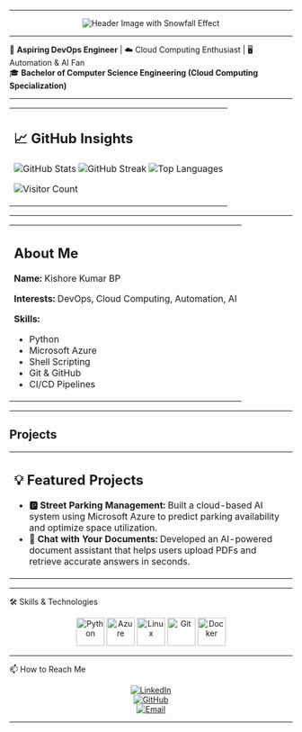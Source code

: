 <!-- Dynamic Header with Snow Effect
<p align="center">
  <img src="https://capsule-render.vercel.app/api?text=Hello,+I'm+Kishore!&animation=fadeIn&type=waving&color=gradient&height=100" alt="Header Image"/>
</p>
-->
---

<p align="center">
  <img src="https://capsule-render.vercel.app/api?type=waving&color=gradient&height=100&section=header&text=Hello,+It's+Kishore!&fontSize=40&animation=fadeIn&theme=snow" alt="Header Image with Snowfall Effect"/>
</p>

---
<!-- # Hi, I'm **Kishore Kumar BP** 👋 -->

🚀 **Aspiring DevOps Engineer** | ☁️ Cloud Computing Enthusiast | 🖥️ Automation & AI Fan  
🎓 **Bachelor of Computer Science Engineering (Cloud Computing Specialization)**  

---

<div align="center">
  <table>
    <tr>
      <td>
        <h2>📈 GitHub Insights</h2>
        <p>
          <img src="https://github-readme-stats.vercel.app/api?username=kishore-2&show_icons=true&theme=radical" alt="GitHub Stats"/>
          <img src="https://github-readme-streak-stats.herokuapp.com/?user=kishore-2&theme=radical" alt="GitHub Streak"/>
          <img src="https://github-readme-stats.vercel.app/api/top-langs/?username=kishore-2&layout=compact&theme=radical" alt="Top Languages"/>
        </p>
        <p>
          <img src="https://visitor-badge.glitch.me/badge?page_id=kishore-2.kishore-2" alt="Visitor Count"/>
        </p>
      </td>
    </tr>
  </table>
</div>

---

<div align="center">
  <table>
    <tr>
      <td>
        <h2>About Me</h2>
        <p><strong>Name:</strong> Kishore Kumar BP</p>
        <p><strong>Interests:</strong> DevOps, Cloud Computing, Automation, AI</p>
        <p><strong>Skills:</strong></p>
        <ul>
          <li>Python</li>
          <li>Microsoft Azure</li>
          <li>Shell Scripting</li>
          <li>Git & GitHub</li>
          <li>CI/CD Pipelines</li>
        </ul>
      </td>
    </tr>
  </table>
</div>

---

## Projects
<div align="center">
  <table>
    <tr>
      <td>
        <h2>💡 Featured Projects</h2>
        <ul>
          <li><strong>🅿️ Street Parking Management:</strong> Built a cloud-based AI system using Microsoft Azure to predict parking availability and optimize space utilization.</li>
          <li><strong>📄 Chat with Your Documents:</strong> Developed an AI-powered document assistant that helps users upload PDFs and retrieve accurate answers in seconds.</li>
        </ul>
      </td>
    </tr>
  </table>
</div>

<!--
## 🔍 About Me

```yaml
Name: Kishore Kumar BP
Interests: DevOps, Cloud Computing, Automation, AI
Skills:
  - Python
  - Microsoft Azure
  - Shell Scripting
  - Git & GitHub
  - CI/CD Pipelines
```

## 🚀 Projects
```bash
🔹 [Street Parking Management]
🏙️ Built a cloud-based AI system using Microsoft Azure to predict parking availability and optimize space utilization.

🔹 📄 Chat with Your Documents
📚 Developed an AI-powered document assistant that helps users upload PDFs and retrieve accurate answers in seconds.
```
-->

---

🛠 Skills & Technologies

<p align="center"> <img src="https://cdn.jsdelivr.net/gh/devicons/devicon/icons/python/python-original.svg" alt="Python" width="50" height="50"/> <img src="https://cdn.jsdelivr.net/gh/devicons/devicon/icons/azure/azure-original.svg" alt="Azure" width="50" height="50"/> <img src="https://cdn.jsdelivr.net/gh/devicons/devicon/icons/linux/linux-original.svg" alt="Linux" width="50" height="50"/> <img src="https://cdn.jsdelivr.net/gh/devicons/devicon/icons/git/git-original.svg" alt="Git" width="50" height="50"/> <img src="https://cdn.jsdelivr.net/gh/devicons/devicon/icons/docker/docker-original.svg" alt="Docker" width="50" height="50"/> </p>

<!--
📊 GitHub Stats

<p align="center"> <img src="https://github-readme-stats.vercel.app/api?username=kishore-2&show_icons=true&theme=radical" alt="GitHub Stats"/> <img src="https://github-readme-stats.vercel.app/api/top-langs/?username=kishore-2&layout=compact&theme=radical" alt="Top Languages"/> </p>
-->

---

📫 How to Reach Me

<p align="center">
<a href="https://www.linkedin.com/in/kkbp/"> <img src="https://img.shields.io/badge/LinkedIn-Kishore-blue?style=for-the-badge&logo=Linkedin" alt="LinkedIn"/> </a> <br>
<a href="https://github.com/kishore-2/"> <img src="https://img.shields.io/badge/GitHub-kishore--2-181717?style=for-the-badge&logo=github" alt="GitHub"/> </a> <br>
<a href="mailto:kishorekumarbpk@gmail.com"> <img src="https://img.shields.io/badge/Email-kishorekumarbpk@gmail.com-c14438?style=for-the-badge&logo=Gmail&logoColor=white" alt="Email"/> </a>
</p> 

---
